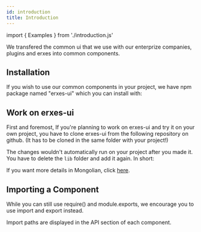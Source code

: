 ```yaml
---
id: introduction
title: Introduction
---
```


import { Examples } from './introduction.js'

<p>We transfered the common ui that we use with our enterprize companies, plugins and erxes into common components.</p>

## Installation

<p>If you wish to use our common components in your project, we have npm package named "erxes-ui" which you can install with: </p>
<Examples type="install" />

## Work on erxes-ui

<p>First and foremost, If you're planning to work on erxes-ui and try it on your own project, you have to clone erxes-ui from the following repository on github. (It has to be cloned in the same folder with your project!)</p>
<Examples type="clone" />

<p>The changes wouldn't automatically run on your project after you made it. You have to delete the <code>lib</code> folder and add it again. In short:</p>
<Examples type="erxes-ui" />

<p>If you want more details in Mongolian, click <a href="https://culture.erxes.mn/knowledge-base/article/detail?catId=Boi5KHCnjdncLSJxc&_id=rRFqeG5czQwNR7uoC">here</a>.</p>


## Importing a Component

<p>While you can still use require() and module.exports, we encourage you to use import and export instead.</p>
<p>Import paths are displayed in the API section of each component.</p>

<Examples type="import" />

<!-- ## CSS

<p></p>
<Examples type="css" /> -->


<!-- ## Passing a prop

<p>You can pass props that play a role to the component. For inctance, we change the button style by passing <code>btnStyle</code> prop. You can see the difference below.</p> -->

<!-- <Examples /> -->
